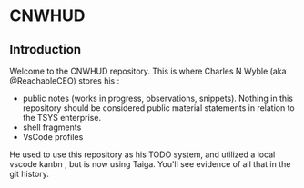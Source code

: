 # CNWHUD

## Introduction

Welcome to the CNWHUD repository. This is where Charles N Wyble (aka @ReachableCEO) stores his :

* public notes (works in progress, observations, snippets). Nothing in this repository should be considered public material statements in relation to the TSYS enterprise.
* shell fragments
* VsCode profiles

He used to use this repository as his TODO system, and utilized a local vscode kanbn , but is now using Taiga. You'll see evidence of all that in the git history.